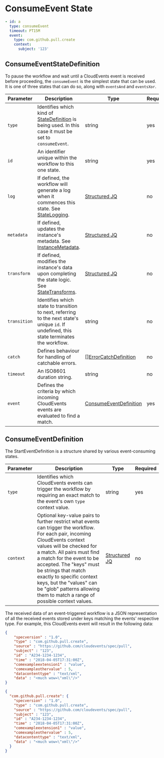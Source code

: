 # ConsumeEvent State

```yaml
- id: a
  type: consumeEvent
  timeout: PT15M
  event:
    type: com.github.pull.create
    context:
      subject: '123'
```

## ConsumeEventStateDefinition

To pause the workflow and wait until a CloudEvents event is received before proceeding, the `consumeEvent` is the simplest state that can be used. It is one of three states that can do so, along with `eventsAnd` and `eventsXor`.

| Parameter | Description | Type | Required |
| --- | --- | --- | --- |
| `type` | Identifies which kind of [StateDefinition](./states.md) is being used. In this case it must be set to `consumeEvent`. | string | yes | 
| `id` | An identifier unique within the workflow to this one state. | string | yes |
| `log` | If defined, the workflow will generate a log when it commences this state. See [StateLogging](./logging.md). | [Structured JQ](../instance-data/structured-jx.md) | no |
| `metadata` | If defined, updates the instance's metadata. See [InstanceMetadata](./metadata.md). | [Structured JQ](../instance-data/structured-jx.md) | no |
| `transform` | If defined, modifies the instance's data upon completing the state logic. See [StateTransforms](../instance-data/transforms.md). | [Structured JQ](../instance-data/structured-jx.md) | no |
| `transition` | Identifies which state to transition to next, referring to the next state's unique `id`. If undefined, this state terminates the workflow. | string | no |
| `catch` | Defines behaviour for handling of catchable errors.  | [[]ErrorCatchDefinition](errors.md#errorcatchdefinition) | no |
| `timeout` | An ISO8601 duration string. | string | no |
| `event` | Defines the criteria by which incoming CloudEvents events are evaluated to find a match. | [ConsumeEventDefinition](#consumeeventdefinition) | yes |

## ConsumeEventDefinition

The StartEventDefinition is a structure shared by various event-consuming states. 

| Parameter | Description | Type | Required |
| --- | --- | --- | --- |
| `type` | Identifies which CloudEvents events can trigger the workflow by requiring an exact match to the event's own `type` context value. | string | yes | 
| `context` | Optional key-value pairs to further restrict what events can trigger the workflow. For each pair, incoming CloudEvents context values will be checked for a match. All pairs must find a match for the event to be accepted. The "keys" must be strings that match exactly to specific context keys, but the "values" can be "glob" patterns allowing them to match a range of possible context values. | [Structured JQ](../instance-data/structured-jx.md) | no |

The received data of an event-triggered workflow is a JSON representation of all the received events stored under keys matching the events' respective type. For example, this CloudEvents event will result in the following data:

```json title="CloudEvents Event"
{
    "specversion" : "1.0",
    "type" : "com.github.pull.create",
    "source" : "https://github.com/cloudevents/spec/pull",
    "subject" : "123",
    "id" : "A234-1234-1234",
    "time" : "2018-04-05T17:31:00Z",
    "comexampleextension1" : "value",
    "comexampleothervalue" : 5,
    "datacontenttype" : "text/xml",
    "data" : "<much wow=\"xml\"/>"
}
```

```json title="Input Data"
{
  "com.github.pull.create": {
    "specversion" : "1.0",
    "type" : "com.github.pull.create",
    "source" : "https://github.com/cloudevents/spec/pull",
    "subject" : "123",
    "id" : "A234-1234-1234",
    "time" : "2018-04-05T17:31:00Z",
    "comexampleextension1" : "value",
    "comexampleothervalue" : 5,
    "datacontenttype" : "text/xml",
    "data" : "<much wow=\"xml\"/>"
  }
}
```

